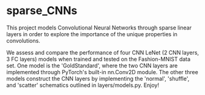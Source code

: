 # sparse_CNNs
This project models Convolutional Neural Networks through sparse linear layers in order to explore the importance of the unique properties in convolutions.

We assess and compare the performance of four CNN LeNet (2 CNN layers, 3 FC layers) models when trained and tested on the Fashion-MNIST data set. One model is the 'GoldStandard', where the two CNN layers are implemented through PyTorch's built-in nn.Conv2D module. The other three models construct the CNN layers by implementing the 'normal', 'shuffle', and 'scatter' schematics outlined in layers/models.py. Enjoy!
